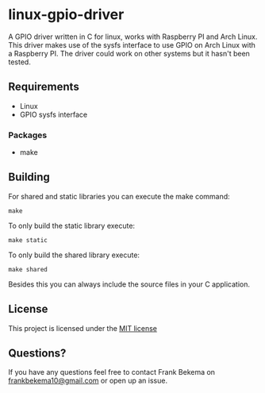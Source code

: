 # linux-gpio-driver
A GPIO driver written in C for linux, works with Raspberry PI and Arch Linux. 
This driver makes use of the sysfs interface to use GPIO on Arch Linux with a Raspberry PI.
The driver could work on other systems but it hasn't been tested.

## Requirements
- Linux
- GPIO sysfs interface


### Packages
- make

## Building
For shared and static libraries you can execute the make command:
```
make
```

To only build the static library execute:
```
make static
```

To only build the shared library execute:
```
make shared
```

Besides this you can always include the source files in your C application.

## License
This project is licensed under the [MIT license](https://opensource.org/licenses/MIT)

## Questions?
If you have any questions feel free to contact Frank Bekema on frankbekema10@gmail.com or open up an issue.
